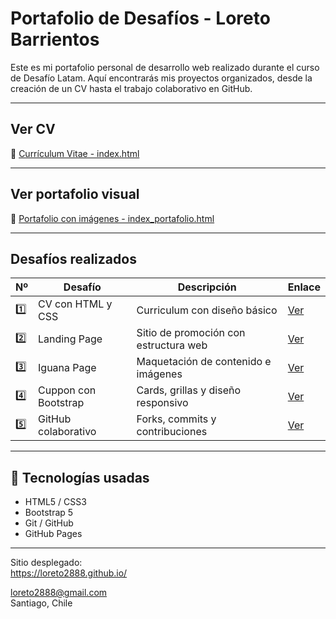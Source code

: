 # Portafolio de Desafíos - Loreto Barrientos

Este es mi portafolio personal de desarrollo web realizado durante el curso de Desafío Latam. Aquí encontrarás mis proyectos organizados, desde la creación de un CV hasta el trabajo colaborativo en GitHub.

---

## Ver CV

🔗 [Currículum Vitae - index.html]([[https://loreto2888.github.io/blob/main/desafio6_Portafolio_Loreto/index.html](http://127.0.0.1:5500/index.html))

---

## Ver portafolio visual

🔗 [Portafolio con imágenes - index_portafolio.html]([[https://github.com/loreto2888/loreto2888.github.io/blob/main/desafio6_Portafolio_Loreto/index_portafolio.html](http://127.0.0.1:5500/index_portafolio.html)](http://127.0.0.1:5500/index_portafolio.html))

---

## Desafíos realizados

| Nº  | Desafío                                    | Descripción                            | Enlace |
|-----|--------------------------------------------|----------------------------------------|--------|
| 1️⃣ | CV con HTML y CSS                          | Curriculum con diseño básico           | [Ver](https://loreto2888.github.io/desafio1_mi_curriculum_vitae_html/) |
| 2️⃣ | Landing Page                               | Sitio de promoción con estructura web  | [Ver](https://loreto2888.github.io/desafio2_construyendo_un_landing_page/) |
| 3️⃣ | Iguana Page                                | Maquetación de contenido e imágenes    | [Ver](https://loreto2888.github.io/desafio3_iguana_page/) |
| 4️⃣ | Cuppon con Bootstrap                       | Cards, grillas y diseño responsivo     | [Ver](https://loreto2888.github.io/desafio4_cuppon/) |
| 5️⃣ | GitHub colaborativo                        | Forks, commits y contribuciones        | [Ver](https://loreto2888.github.io/desafio5_github/fdsw-github/) |

---

## 🔧 Tecnologías usadas

- HTML5 / CSS3
- Bootstrap 5
- Git / GitHub
- GitHub Pages

---

Sitio desplegado:  
https://loreto2888.github.io/

loreto2888@gmail.com  
Santiago, Chile
